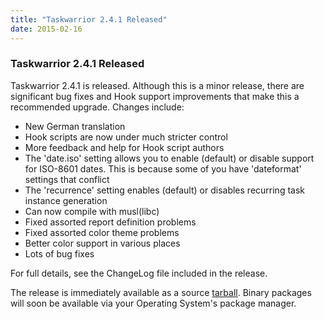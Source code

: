 ```yaml
---
title: "Taskwarrior 2.4.1 Released"
date: 2015-02-16
---
```


### Taskwarrior 2.4.1 Released 

Taskwarrior 2.4.1 is released.
Although this is a minor release, there are significant bug fixes and Hook support improvements that make this a recommended upgrade.
Changes include:

- New German translation
- Hook scripts are now under much stricter control
- More feedback and help for Hook script authors
- The 'date.iso' setting allows you to enable (default) or disable support for ISO-8601 dates.
  This is because some of you have 'dateformat' settings that conflict
- The 'recurrence' setting enables (default) or disables recurring task instance generation
- Can now compile with musl(libc)
- Fixed assorted report definition problems
- Fixed assorted color theme problems
- Better color support in various places
- Lots of bug fixes

For full details, see the ChangeLog file included in the release.

The release is immediately available as a source [tarball](../../download/task-2.4.1.tar.gz).
Binary packages will soon be available via your Operating System's package manager.
